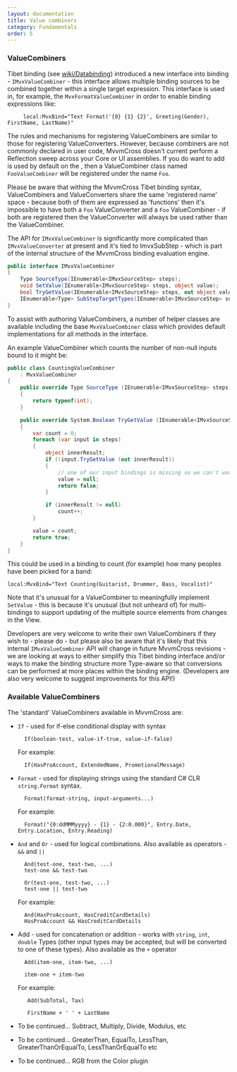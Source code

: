 ```yaml
---
layout: documentation
title: Value combiners
category: Fundamentals
order: 5
---
```


### ValueCombiners

Tibet binding (see [wiki/Databinding](https://github.com/slodge/MvvmCross/wiki/Databinding)) introduced a new interface into binding - `IMvxValueCombiner` - this interface allows multiple binding sources to be combined together within a single target expression. This interface is used in, for example, the `MvxFormatValueCombiner` in order to enable binding expressions like:

         local:MvxBind="Text Format('{0} {1} {2}', Greeting(Gender), FirstName, LastName)"
         
The rules and mechanisms for registering ValueCombiners are similar to those for registering ValueConverters. However, because combiners are not commonly declared in user code, MvvmCross doesn't current perform a Reflection sweep across your Core or UI assemblies. If you do want to add is used by default on the , then a ValueCombiner class named `FooValueCombiner` will be registered under the name `Foo`.
          
Please be aware that withing the MvvmCross Tibet binding syntax, ValueCombiners and ValueConverters share the same 'registered name' space - because both of them are expressed as 'functions' then it's impossible to have both a `Foo` ValueConverter and a `Foo` ValueCombiner - if both are registered then the ValueConverter will always be used rather than the ValueCombiner. 
          
The API for `IMvxValueCombiner` is significantly more complicated than `IMvxValueConverter` at present and it's tied to ImvxSubStep - which is part of the internal structure of the MvvmCross binding evaluation engine.

```c#
public interface IMvxValueCombiner
{
    Type SourceType(IEnumerable<IMvxSourceStep> steps);
    void SetValue(IEnumerable<IMvxSourceStep> steps, object value);
    bool TryGetValue(IEnumerable<IMvxSourceStep> steps, out object value);
    IEnumerable<Type> SubStepTargetTypes(IEnumerable<IMvxSourceStep> subSteps, Type overallTargetType);
}
```

To assist with authoring ValueCombiners, a number of helper classes are available including the base `MvxValueCombiner` class which provides default implementations for all methods in the interface.

An example ValueCombiner which counts the number of non-null inputs bound to it might be:

```c#
public class CountingValueCombiner
    : MvxValueCombiner
{
    public override Type SourceType (IEnumerable<IMvxSourceStep> steps)
    {
        return typeof(int);
    }

    public override System.Boolean TryGetValue (IEnumerable<IMvxSourceStep> steps, out Object value)
    {
        var count = 0;
        foreach (var input in steps)
        {
            object innerResult;
            if (!input.TryGetValue (out innerResult))
            {
                // one of our input bindings is missing so we can't work out our answer
                value = null;
                return false;
            }

            if (innerResult != null)
                count++;
        }

        value = count;
        return true;
    }
}
```

This could be used in a binding to count (for example) how many peoples have been picked for a band:

    local:MvxBind="Text Counting(Guitarist, Drummer, Bass, Vocalist)"

Note that it's unusual for a ValueCombiner to meaningfully implement `SetValue` - this is because it's unusual (but not unheard of) for multi-bindings to support updating of the multiple source elements from changes in the View.

Developers are very welcome to write their own ValueCombiners if they wish to - please do - but please also be aware that it's likely that this internal `IMvxValueCombiner` API will change in future MvvmCross revisions - we are looking at ways to either simplify this Tibet binding interface and/or ways to make the binding structure more Type-aware so that conversions can be performed at more places within the binding engine. (Developers are also very welcome to suggest improvements for this API!)

### Available ValueCombiners

The 'standard' ValueCombiners available in MvvmCross are:

- `If` - used for if-else conditional display with syntax 

        If(boolean-test, value-if-true, value-if-false)

   For example:

        If(HasProAccount, ExtendedName, PromotionalMessage)

- `Format` - used for displaying strings using the standard C# CLR `string.Format` syntax.

        Format(format-string, input-arguments...)

   For example:

        Format("{0:ddMMMyyyy} - {1} - {2:0.000}", Entry.Date, Entry.Location, Entry.Reading)

- `And` and `Or` - used for logical combinations. Also available as operators - `&&` and `||`

        And(test-one, test-two, ...)
        test-one && test-two

        Or(test-one, test-two, ...)
        test-one || test-two


   For example:

        And(HasProAccount, HasCreditCardDetails)
        HasProAccount && HasCreditCardDetails

- Add - used for concatenation or addition - works with `string`, `int`, `double` Types (other input types may be accepted, but will be converted to one of these types). Also available as the `+` operator

        Add(item-one, item-two, ...)
     
        item-one + item-two


   For example:

         Add(SubTotal, Tax)

         FirstName + ' ' + LastName

- To be continued... Subtract, Multiply, Divide, Modulus, etc

- To be continued... GreaterThan, EqualTo, LessThan, GreaterThanOrEqualTo, LessThanOrEqualTo etc

- To be continued... RGB from the Color plugin

